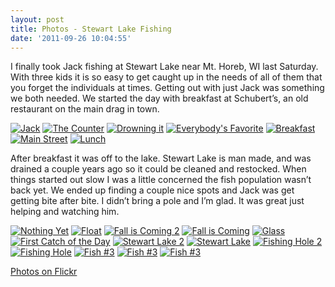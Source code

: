 ```yaml
---
layout: post
title: Photos - Stewart Lake Fishing
date: '2011-09-26 10:04:55'
---
```


I finally took Jack fishing at Stewart Lake near Mt. Horeb, WI last Saturday. With three kids it is so easy to get caught up in the needs of all of them that you forget the individuals at times. Getting out with just Jack was something we both needed. We started the day with breakfast at Schubert’s, an old restaurant on the main drag in town.

[![Jack](https://i2.wp.com/farm7.static.flickr.com/6157/6183903752_d52743248a_s.jpg?w=960)](https://i0.wp.com/farm7.static.flickr.com/6157/6183903752_d52743248a.jpg) [![The Counter](https://i0.wp.com/farm7.static.flickr.com/6159/6183904176_05441884b0_s.jpg?w=960)](https://i0.wp.com/farm7.static.flickr.com/6159/6183904176_05441884b0.jpg) [![Drowning it](https://i2.wp.com/farm7.static.flickr.com/6171/6183385213_40bc411369_s.jpg?w=960)](https://i1.wp.com/farm7.static.flickr.com/6171/6183385213_40bc411369.jpg) [![Everybody's Favorite](https://i2.wp.com/farm7.static.flickr.com/6174/6183385795_42d171748e_s.jpg?w=960)](https://i2.wp.com/farm7.static.flickr.com/6174/6183385795_42d171748e.jpg) [![Breakfast](https://i0.wp.com/farm7.static.flickr.com/6154/6183386285_f42103082d_s.jpg?w=960)](https://i1.wp.com/farm7.static.flickr.com/6154/6183386285_f42103082d.jpg) [![Main Street](https://i1.wp.com/farm7.static.flickr.com/6156/6183386605_65c5eb0a0a_s.jpg?w=960)](https://i0.wp.com/farm7.static.flickr.com/6156/6183386605_65c5eb0a0a.jpg) [![Lunch](https://i0.wp.com/farm7.static.flickr.com/6171/6183906352_85d3c2d639_s.jpg?w=960)](https://i0.wp.com/farm7.static.flickr.com/6171/6183906352_85d3c2d639.jpg)

After breakfast it was off to the lake. Stewart Lake is man made, and was drained a couple years ago so it could be cleaned and restocked. When things started out slow I was a little concerned the fish population wasn’t back yet. We ended up finding a couple nice spots and Jack was get getting bite after bite. I didn’t bring a pole and I’m glad. It was great just helping and watching him.

[![Nothing Yet](https://i0.wp.com/farm7.static.flickr.com/6160/6183906854_8f6078702c_s.jpg?w=960)](https://i0.wp.com/farm7.static.flickr.com/6160/6183906854_8f6078702c.jpg) [![Float](https://i0.wp.com/farm7.static.flickr.com/6151/6183907168_1352cf10fa_s.jpg?w=960)](https://i2.wp.com/farm7.static.flickr.com/6151/6183907168_1352cf10fa.jpg) [![Fall is Coming 2](https://i1.wp.com/farm7.static.flickr.com/6162/6183907528_7afa6946b7_s.jpg?w=960)](https://i0.wp.com/farm7.static.flickr.com/6162/6183907528_7afa6946b7.jpg) [![Fall is Coming](https://i0.wp.com/farm7.static.flickr.com/6162/6183388895_efe4236aff_s.jpg?w=960)](https://i0.wp.com/farm7.static.flickr.com/6162/6183388895_efe4236aff.jpg) [![Glass](https://i2.wp.com/farm7.static.flickr.com/6165/6183908636_545c553f98_s.jpg?w=960)](https://i1.wp.com/farm7.static.flickr.com/6165/6183908636_545c553f98.jpg) [![First Catch of the Day](https://i2.wp.com/farm7.static.flickr.com/6172/6183389593_e5954efce4_s.jpg?w=960)](https://i1.wp.com/farm7.static.flickr.com/6172/6183389593_e5954efce4.jpg) [![Stewart Lake 2](https://i0.wp.com/farm7.static.flickr.com/6170/6183909668_5b0e33ecdd_s.jpg?w=960)](https://i2.wp.com/farm7.static.flickr.com/6170/6183909668_5b0e33ecdd.jpg) [![Stewart Lake](https://i2.wp.com/farm7.static.flickr.com/6177/6183390669_853661d32b_s.jpg?w=960)](https://i2.wp.com/farm7.static.flickr.com/6177/6183390669_853661d32b.jpg) [![Fishing Hole 2](https://i1.wp.com/farm7.static.flickr.com/6157/6183391161_6a3e0a4a04_s.jpg?w=960)](https://i1.wp.com/farm7.static.flickr.com/6157/6183391161_6a3e0a4a04.jpg) [![Fishing Hole](https://i2.wp.com/farm7.static.flickr.com/6153/6183391475_6bd0b7c46d_s.jpg?w=960)](https://i1.wp.com/farm7.static.flickr.com/6153/6183391475_6bd0b7c46d.jpg) [![Fish #3](https://i0.wp.com/farm7.static.flickr.com/6154/6183911334_fe47f14b2b_s.jpg?w=960)](https://i1.wp.com/farm7.static.flickr.com/6154/6183911334_fe47f14b2b.jpg) [![Fish #3](https://i1.wp.com/farm7.static.flickr.com/6173/6183392349_a0fb128b34_s.jpg?w=960)](https://i1.wp.com/farm7.static.flickr.com/6173/6183392349_a0fb128b34.jpg) [![Fish #3](https://i0.wp.com/farm7.static.flickr.com/6168/6183392811_495961d303_s.jpg?w=960)](https://i1.wp.com/farm7.static.flickr.com/6168/6183392811_495961d303.jpg)

[Photos on Flickr](http://www.flickr.com/photos/sterlinganderson/sets/72157627629776371/)<!--kg-card-end: markdown-->